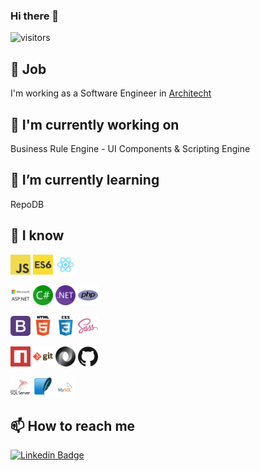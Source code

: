 ### Hi there 👋

<!--
**sinanselvi/sinanselvi** is a ✨ _special_ ✨ repository because its `README.md` (this file) appears on your GitHub profile.



Here are some ideas to get you started:

- 🔭 I’m currently working on ...
- 🌱 I’m currently learning ...
- 👯 I’m looking to collaborate on ...
- 🤔 I’m looking for help with ...
- 💬 Ask me about ...
- 📫 How to reach me: ...
- 😄 Pronouns: ...
- ⚡ Fun fact: ...
-->
![visitors](https://img.shields.io/badge/dynamic/json?color=informational&label=visitor%20count&query=value&url=https%3A%2F%2Fapi.countapi.xyz%2Fhit%2Fsinanselvi.sinanselvi%2Freadme)


## 💼 Job

I'm working as a Software Engineer in [Architecht](https://architecht.com/)

## 🔭 I'm currently working on

Business Rule Engine - UI Components & Scripting Engine

## 🌱 I’m currently learning

RepoDB

## 🧠 I know

<img src="https://github.com/github/explore/blob/main/topics/javascript/javascript.png" height="32" /> <img src="https://github.com/github/explore/blob/main/topics/es6/es6.png?raw=true" height="32" /> <img src="https://github.com/github/explore/blob/main/topics/react/react.png" height="32" />

<img src="https://github.com/github/explore/blob/main/topics/aspnet/aspnet.png" height="32" /> <img src="https://github.com/github/explore/blob/main/topics/csharp/csharp.png" height="32" /> <img src="https://github.com/github/explore/blob/main/topics/dotnet/dotnet.png" height="32" /> <img src="https://github.com/github/explore/blob/main/topics/php/php.png" height="32" />

<img src="https://github.com/github/explore/blob/main/topics/bootstrap/bootstrap.png" height="32" /> <img src="https://github.com/github/explore/blob/main/topics/html/html.png" height="32" /> <img src="https://github.com/github/explore/blob/main/topics/css/css.png" height="32" /> <img src="https://github.com/github/explore/blob/main/topics/sass/sass.png" height="32" />

<img src="https://github.com/github/explore/blob/main/topics/npm/npm.png" height="32" /> <img src="https://github.com/github/explore/blob/main/topics/git/git.png" height="32" /> <img src="https://github.com/github/explore/blob/main/topics/json/json.png" height="32" /> <img src="https://github.com/github/explore/blob/main/topics/github/github.png" height="32" />

<img src="https://github.com/github/explore/blob/main/topics/sql-server/sql-server.png" height="32" /> <img src="https://github.com/github/explore/blob/main/topics/sqlite/sqlite.png" height="32" /> <img src="https://github.com/github/explore/blob/main/topics/mysql/mysql.png" height="32" />

## 📫 How to reach me

[![Linkedin Badge](https://img.shields.io/badge/sinanselvi-follow%20on%20linkedin-blue?style=for-the-badge&logo=linkedin)](https://www.linkedin.com/in/sinanselvi/)



